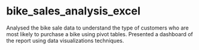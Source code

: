# bike_sales_analysis_excel

Analysed the bike sale data to understand the type of customers who are most likely to purchase a bike using pivot tables.
Presented a dashboard of the report using data visualizations techniques. 
